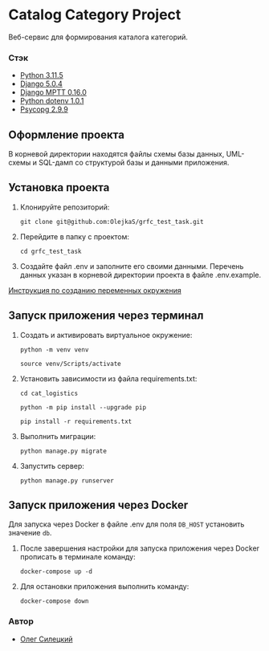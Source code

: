 # Catalog Category Project

Веб-сервис для формирования каталога категорий.

### Стэк

- [Python 3.11.5](https://docs.python.org/release/3.11.5/)
- [Django 5.0.4](https://docs.djangoproject.com/en/5.0/releases/5.0.4/)
- [Django MPTT 0.16.0](https://django-mptt.readthedocs.io/en/latest/)
- [Python dotenv 1.0.1](https://pypi.org/project/python-dotenv/)
- [Psycopg 2.9.9](https://www.psycopg.org/docs/)

## Оформление проекта

В корневой директории находятся файлы схемы базы данных, UML-схемы и SQL-дамп со структурой базы и данными приложения.

## Установка проекта

1. Клонируйте репозиторий:

    ```
    git clone git@github.com:OlejkaS/grfc_test_task.git
    ```
2. Перейдите в папку с проектом:
    ```
    cd grfc_test_task
    ```
3. Создайте файл .env и заполните его своими данными. Перечень данных указан в корневой директории проекта в файле .env.example.

[Инструкция по созданию переменных окружения](./.env.example)

## Запуск приложения через терминал

1. Cоздать и активировать виртуальное окружение:

   ```
   python -m venv venv
   ```
   ```
   source venv/Scripts/activate
   ```

2. Установить зависимости из файла requirements.txt:

   ```
   cd cat_logistics
   ```
   ```
   python -m pip install --upgrade pip
   ```
   ```
   pip install -r requirements.txt
   ```

3. Выполнить миграции:

   ```
   python manage.py migrate
   ```

4. Запустить сервер:

   ```
   python manage.py runserver
   ```

## Запуск приложения через Docker

Для запуска через Docker в файле .env для поля `DB_HOST` установить значение `db`.

1. После завершения настройки для запуска приложения через Docker прописать в терминале команду:

   ```
   docker-compose up -d
   ```

2. Для остановки приложения выполнить команду:

   ```
   docker-compose down
   ```

### Автор
- [Олег Силецкий](https://github.com/OlejkaS)
